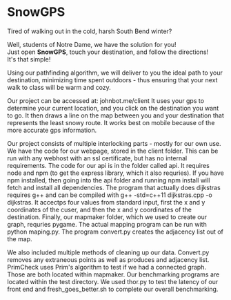 # SnowGPS

Tired of walking out in the cold, harsh South Bend winter?

Well, students of Notre Dame, we have the solution for you!  
Just open **SnowGPS**, touch your destination, and follow the directions!  
It's that simple!  

Using our pathfinding algorithm, we will deliver to you the ideal path
to your destination, minimizing time spent outdoors - thus ensuring that
your next walk to class will be warm and cozy.

Our project can be accessed at: johnbot.me/client
It uses your gps to determine your current location, and you click on the destination you want to go.  It then draws a line on the map between you and your destination that represents the least snowy route.  It works best on mobile because of the more accurate gps information.  

Our project consists of multiple interlocking parts - mostly for our own use.  We have the code for our webpage, stored in the client folder.  This can be run with any webhost with an ssl certificate, but has no internal requirements.  The code for our api is in the folder called api.  It requires node and npm (to get the express library, which it also requries).  If you have npm installed, then going into the api folder and running npm install will fetch and install all dependencies.  The program that actually does dijkstras requires g++ and can be compiled with g++ -std=c++11 dijkstras.cpp -o dijkstras.  It accectps four values from standard input, first the x and y coordinates of the cuser, and then the x and y coordinates of the destination.  Finally, our mapmaker folder, which we used to create our graph, requries pygame.  The actual mapping program can be run with python maping.py.  The program convert.py creates the adjacency list out of the map.  


We also included multiple methods of cleaning up our data. Convert.py removes any extraneous points as well as produces and adjacency list. PrimCheck uses Prim's algorithm to test if we had a connected graph. Those are both located within mapmaker. Our benchmarking programs are located within the test directory. We used thor.py to test the latency of our front end and fresh_goes_better.sh to complete our overall benchmarking. 
